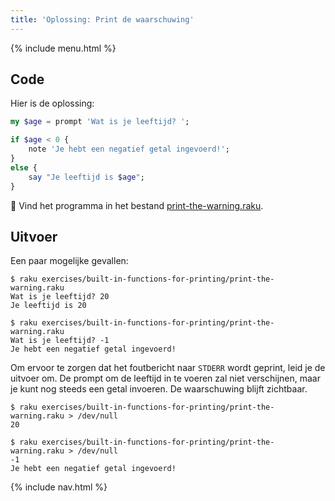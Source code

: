 ```yaml
---
title: 'Oplossing: Print de waarschuwing'
---
```


{% include menu.html %}

## Code

Hier is de oplossing:

```raku
my $age = prompt 'Wat is je leeftijd? ';

if $age < 0 {
    note 'Je hebt een negatief getal ingevoerd!';
}
else {
    say "Je leeftijd is $age";
}
```

🦋 Vind het programma in het bestand [print-the-warning.raku](https://github.com/ash/raku-course/blob/master/exercises/built-in-functions-for-printing/print-the-warning.raku).

## Uitvoer

Een paar mogelijke gevallen:

```console
$ raku exercises/built-in-functions-for-printing/print-the-warning.raku 
Wat is je leeftijd? 20
Je leeftijd is 20

$ raku exercises/built-in-functions-for-printing/print-the-warning.raku 
Wat is je leeftijd? -1
Je hebt een negatief getal ingevoerd!
```

Om ervoor te zorgen dat het foutbericht naar `STDERR` wordt geprint, leid je de uitvoer om. De prompt om de leeftijd in te voeren zal niet verschijnen, maar je kunt nog steeds een getal invoeren. De waarschuwing blijft zichtbaar.

```console
$ raku exercises/built-in-functions-for-printing/print-the-warning.raku > /dev/null
20

$ raku exercises/built-in-functions-for-printing/print-the-warning.raku > /dev/null 
-1
Je hebt een negatief getal ingevoerd!
```

{% include nav.html %}